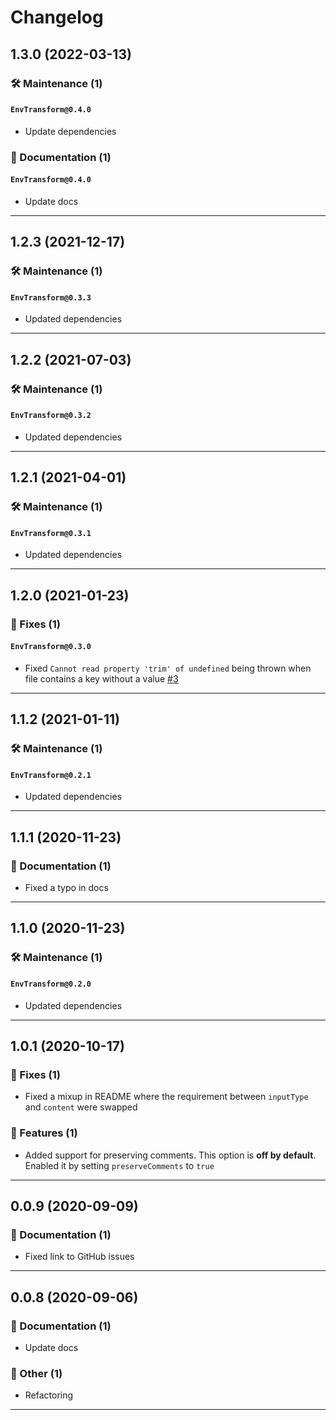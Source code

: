 # Changelog

## 1.3.0 (2022-03-13)

### 🛠️ Maintenance (1)

#### `EnvTransform@0.4.0`

- Update dependencies

### 📝 Documentation (1)

#### `EnvTransform@0.4.0`

- Update docs

---

## 1.2.3 (2021-12-17)

### 🛠️ Maintenance (1)

#### `EnvTransform@0.3.3`

- Updated dependencies

---

## 1.2.2 (2021-07-03)

### 🛠️ Maintenance (1)

#### `EnvTransform@0.3.2`

- Updated dependencies

---

## 1.2.1 (2021-04-01)

### 🛠️ Maintenance (1)

#### `EnvTransform@0.3.1`

- Updated dependencies

---

## 1.2.0 (2021-01-23)

### 🐛 Fixes (1)

#### `EnvTransform@0.3.0`

- Fixed `Cannot read property 'trim' of undefined` being thrown when file contains a key without a value [#3](https://github.com/joachimdalen/AzureDevOpsExtensions/issues/3)

---

## 1.1.2 (2021-01-11)

### 🛠️ Maintenance (1)

#### `EnvTransform@0.2.1`

- Updated dependencies

---

## 1.1.1 (2020-11-23)

### 📝 Documentation (1)

- Fixed a typo in docs

---

## 1.1.0 (2020-11-23)

### 🛠️ Maintenance (1)

#### `EnvTransform@0.2.0`

- Updated dependencies

---

## 1.0.1 (2020-10-17)

### 🐛 Fixes (1)

- Fixed a mixup in README where the requirement between `inputType` and `content` were swapped

### 🚀 Features (1)

- Added support for preserving comments. This option is **off by default**. Enabled it by setting `preserveComments` to `true`

---

## 0.0.9 (2020-09-09)

### 📝 Documentation (1)

- Fixed link to GitHub issues

---

## 0.0.8 (2020-09-06)

### 📝 Documentation (1)

- Update docs

### 💬 Other (1)

- Refactoring

---
